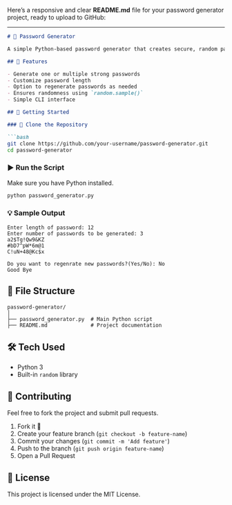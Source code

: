 Here’s a responsive and clear **README.md** file for your password generator project, ready to upload to GitHub:

---

````markdown
# 🔐 Password Generator

A simple Python-based password generator that creates secure, random passwords containing uppercase and lowercase letters, digits, and symbols.

## 📌 Features

- Generate one or multiple strong passwords
- Customize password length
- Option to regenerate passwords as needed
- Ensures randomness using `random.sample()`
- Simple CLI interface

## 🚀 Getting Started

### 📁 Clone the Repository

```bash
git clone https://github.com/your-username/password-generator.git
cd password-generator
````

### ▶️ Run the Script

Make sure you have Python installed.

```bash
python password_generator.py
```

### 💡 Sample Output

```
Enter length of password: 12
Enter number of passwords to be generated: 3
a2$Tg!Qw9&KZ
#bD7^pW*6m@1
C!uN+48@Kc$x

Do you want to regenrate new passwords?(Yes/No): No
Good Bye
```

## 📂 File Structure

```
password-generator/
│
├── password_generator.py  # Main Python script
├── README.md              # Project documentation
```

## 🛠️ Tech Used

* Python 3
* Built-in `random` library

## 🤝 Contributing

Feel free to fork the project and submit pull requests.

1. Fork it 🍴
2. Create your feature branch (`git checkout -b feature-name`)
3. Commit your changes (`git commit -m 'Add feature'`)
4. Push to the branch (`git push origin feature-name`)
5. Open a Pull Request

## 📃 License

This project is licensed under the MIT License.

